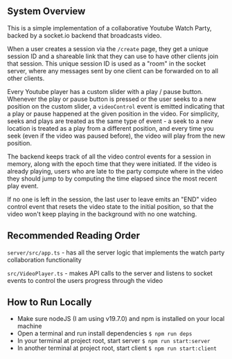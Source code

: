 ## System Overview

This is a simple implementation of a collaborative Youtube Watch Party, backed by a socket.io backend that broadcasts video.

When a user creates a session via the `/create` page, they get a unique session ID and a shareable link that they can use to have other clients join that session. This unique session ID is used as a "room" in the socket server, where any messages sent by one client can be forwarded on to all other clients.

Every Youtube player has a custom slider with a play / pause button. Whenever the play or pause button is pressed or the user seeks to a new position on the custom slider, a `videoControl` event is emitted indicating that a play or pause happened at the given position in the video. For simplicity, seeks and plays are treated as the same type of event - a seek to a new location is treated as a play from a different position, and every time you seek (even if the video was paused before), the video will play from the new position.

The backend keeps track of all the video control events for a session in memory, along with the epoch time that they were initiated. If the video is already playing, users who are late to the party compute where in the video they should jump to by computing the time elapsed since the most recent play event.

If no one is left in the session, the last user to leave emits an "END" video control event that resets the video state to the initial position, so that the video won't keep playing in the background with no one watching.

## Recommended Reading Order

`server/src/app.ts` - has all the server logic that implements the watch party collaboration functionality

`src/VideoPlayer.ts` - makes API calls to the server and listens to socket events to control the users progress through the video


## How to Run Locally

- Make sure nodeJS (I am using v19.7.0) and npm is installed on your local machine
- Open a terminal and run install dependencies
  `$ npm run deps`
- In your terminal at project root, start server
  `$ npm run start:server`
- In another terminal at project root, start client
  `$ npm run start:client`

